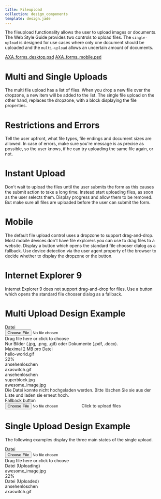```yaml
---
title: Fileupload
collection: design_components
template: design.jade
---
```


The fileupload functionality allows the user to upload images or documents.
The Web Style Guide provides two controls to upload files. The `single-upload`
is designed for use cases where only one document should be uploaded and the
`multi-upload` allows an uncertain amount of documents.

<span class="downloads" >
  <a href="../psd/AXA_forms_desktop.psd" class="downloads__link" >AXA_forms_desktop.psd</a>
  <a href="../psd/AXA_forms_desktop.psd" class="downloads__link" >AXA_forms_mobile.psd</a>
</span>

# Multi and Single Uploads
The multi file upload has a list of files. When you drop a new file over the
dropzone, a new item will be added to the list.
The single file upload on the other hand, replaces the dropzone, with a block
displaying the file properties.

# Restrictions and Errors
Tell the user upfront, what file types, file endings and document sizes are allowed.
In case of errors, make sure you're message is as precise as possible, so the
user knows, if he can try uploading the same file again, or not.

# Instant Upload
Don't wait to upload the files until the user submits the form as this causes
the submit action to take a long time.
Instead start uploading files, as soon as the user selects them. Display progress
and allow them to be removed.
But make sure all files are uploaded before the user can submit the form.

# Mobile
The default file upload control uses a dropzone to support drag-and-drop.
Most mobile devices don't have file explorers you can use to drag files to a
website.
Display a button which opens the standard file chooser dialog as a fallback.
Use device detection via the user agent property of the browser to decide whether
to display the dropzone or the button.

# Internet Explorer 9
Internet Explorer 9 does not support drag-and-drop for files. Use a button which
opens the standard file chooser dialog as a fallback.


# Multi Upload Design Example
<div class="l-container">
  <div class="form">
    <div class="form__group">
      <div class="form__group__label">Datei</div>
      <div class="form__group__control">
        <div class="multi-upload">
          <div class="dropzone">
            <div data-dropzone="dropzone" class="dropzone__container">
              <input type="file" class="dropzone__input"/>
              <div class="dropzone__icon-container"><i class="dropzone__icon icon icon--upload"></i></div>
              <div class="dropzone__text-container">
                <div class="dropzone__text"><span>Drag file here or</span>&nbsp;<a class="dropzone__text__upload-link">click to choose</a></div>
              </div>
            </div>
          </div>
          <div class="multi-upload__remarks">Nur Bilder (.jpg, .png, .gif) oder Dokumente (.pdf, .docx).<br/>Maximal 2 MB pro Datei</div>
          <div class="file-list">
            <div class="file-list__file">
              <div class="progressbar">
                <!-- <div class="progressbar__description">awesome_image.jpg</div> -->
                <div class="progressbar__description">hello-world.gif</div>
                <div class="progressbar__percentage">22%</div>
                <div class="progressbar__progress">
                  <div class="progressbar__progress-background">
                    <div style="width: 22%" class="progressbar__progress-foreground"></div>
                  </div>
                </div>
              </div>
            </div>
            <div class="file-list__file">
              <div class="file-uploaded">
                <div class="file-uploaded__actions"><a class="file-uploaded__actions__action">ansehen</a><a class="file-uploaded__actions__action">löschen</a></div>
                <div class="file-uploaded__title">axaswitch.gif</div>
              </div>
            </div>
            <div class="file-list__file">
              <div class="file-uploaded">
                <div class="file-uploaded__actions"><a class="file-uploaded__actions__action">ansehen</a><a class="file-uploaded__actions__action">löschen</a></div>
                <div class="file-uploaded__title">superblock.jpg</div>
              </div>
            </div>
            <div class="file-list__file">
              <div class="file-error">
                <div class="file-error__progressbar progressbar">
                  <div class="progressbar__description">awesome_image.jpg</div>
                  <div class="progressbar__error"><a class="progressbar__error-icon icon icon--modal-close"></a></div>
                  <div class="progressbar__progress">
                    <div class="progressbar__progress-error"></div>
                  </div>
                </div>
                <div class="file-error__message">
                  Die Datei konnte nicht hochgeladen werden.
                  Bitte löschen Sie sie aus der Liste und laden sie erneut hoch.
                </div>
              </div>
            </div>
          </div>
        </div>
      </div>
    </div>
    <div class="form__group">
      <div class="form__group__label">Fallback button</div>
      <div class="form__group__control">
        <div class="multi-upload">
          <div class="dropzone-fallback">
            <input type="file" class="dropzone-fallback__input"/><a class="dropzone-fallback__button button button--primary"><i class="dropzone-fallback__button__icon icon icon--upload"></i><span class="dropzone-fallback__button__text">Click to upload files</span></a>
          </div>
        </div>
      </div>
    </div>
  </div>
</div>

# Single Upload Design Example
The following examples display the three main states of the single upload.

<div class="l-container">
  <div class="form">
    <div class="form__group">
      <div class="form__group__label">Datei</div>
      <div class="form__group__control">
        <div class="single-upload">
          <div class="dropzone">
            <div data-dropzone="dropzone" class="dropzone__container">
              <input type="file" class="dropzone__input"/>
              <div class="dropzone__icon-container"><i class="dropzone__icon icon icon--upload"></i></div>
              <div class="dropzone__text-container">
                <div class="dropzone__text"><span>Drag file here or</span>&nbsp;<a class="dropzone__text__upload-link">click to choose</a></div>
              </div>
            </div>
          </div>
        </div>
      </div>
    </div>
    <div class="form__group">
      <div class="form__group__label">Datei (Uploading)</div>
      <div class="form__group__control">
        <div class="single-upload">
          <div class="single-upload__status">
            <div class="single-upload__status__icon-container"><i class="single-upload__status__icon icon icon--upload"></i></div>
            <div class="single-upload__progressbar-container">
              <div class="single-upload__progressbar progressbar">
                <div class="progressbar__description">awesome_image.jpg</div>
                <div class="progressbar__percentage">22%</div>
                <div class="progressbar__progress">
                  <div class="progressbar__progress-background">
                    <div style="width: 22%" class="progressbar__progress-foreground"></div>
                  </div>
                </div>
              </div>
            </div>
          </div>
        </div>
      </div>
    </div>
    <div class="form__group">
      <div class="form__group__label">Datei (Uploaded)</div>
      <div class="form__group__control">
        <div class="single-upload">
          <div class="single-upload__status">
            <div class="single-upload__status__icon-container"><i class="single-upload__status__icon icon icon--upload"></i></div>
            <div class="single-upload__status__uploaded">
              <div class="single-upload__status__uploaded__actions file-uploaded__actions"><a class="file-uploaded__actions__action">ansehen</a><a class="file-uploaded__actions__action">löschen</a></div>
              <div class="single-upload__status__uploaded__title">axaswitch.gif</div>
            </div>
          </div>
        </div>
      </div>
    </div>
  </div>
</div>

<!-- Copyright AXA Versicherungen AG 2015 -->
